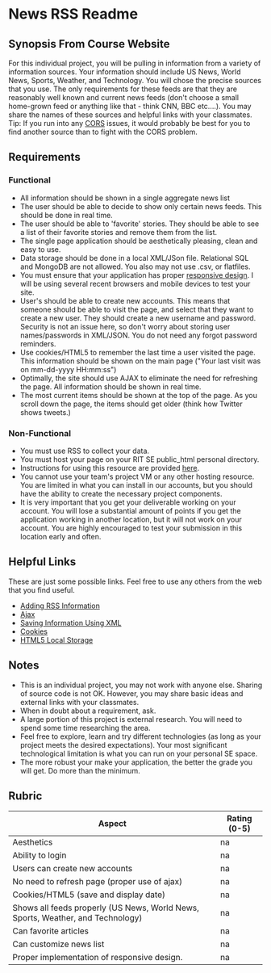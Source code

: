# News RSS Readme

## Synopsis From Course Website
 For this individual project, you will be pulling in information from a variety of information sources. Your information should include US News, World News, Sports, Weather, and Technology. You will chose the precise sources that you use. The only requirements for these feeds are that they are reasonably well known and current news feeds (don't choose a small home-grown feed or anything like that - think CNN, BBC etc....). You may share the names of these sources and helpful links with your classmates. Tip: If you run into any [CORS](https://developer.mozilla.org/en-US/docs/Web/HTTP/Access_control_CORS) issues, it would probably be best for you to find another source than to fight with the CORS problem.

## Requirements
 
### Functional
 * All information should be shown in a single aggregate news list
 * The user should be able to decide to show only certain news feeds. This should be done in real time.
 * The user should be able to 'favorite' stories. They should be able to see a list of their favorite stories and remove them from the list.
 * The single page application should be aesthetically pleasing, clean and easy to use.
 * Data storage should be done in a local XML/JSon file. Relational SQL and MongoDB are not allowed. You also may not use .csv, or flatfiles.
 * You must ensure that your application has proper [responsive design](http://www.w3schools.com/html/html_responsive.asp). I will be using several recent browsers and mobile devices to test your site.
 * User's should be able to create new accounts. This means that someone should be able to visit the page, and select that they want to create a new user. They should create a new username and password. Security is not an issue here, so don't worry about storing user names/passwords in XML/JSON. You do not need any forgot password reminders.
 * Use cookies/HTML5 to remember the last time a user visited the page. This information should be shown on the main page ("Your last visit was on mm-dd-yyyy HH:mm:ss")
 * Optimally, the site should use AJAX to eliminate the need for refreshing the page. All information should be shown in real time.
 * The most current items should be shown at the top of the page. As you scroll down the page, the items should get older (think how Twitter shows tweets.)

### Non-Functional
 * You must use RSS to collect your data.
 * You must host your page on your RIT SE public_html personal directory.
 * Instructions for using this resource are provided [here](http://www.se.rit.edu/~swen-344/resources/SE_public_HTML_instructions.html).
 * You cannot use your team's project VM or any other hosting resource. You are limited in what you can install in our accounts, but you should have the ability to create the necessary project components.
 * It is very important that you get your deliverable working on your account. You will lose a substantial amount of points if you get the application working in another location, but it will not work on your account. You are highly encouraged to test your submission in this location early and often.

## Helpful Links
 These are just some possible links. Feel free to use any others from the web that you find useful.
 
 * [Adding RSS Information](http://www.developerdrive.com/2012/03/a-simple-way-to-add-free-news-content-to-your-website/)
 * [Ajax](http://www.tutorialspoint.com/ajax/)
 * [Saving Information Using XML](http://www.w3schools.com/xml/xml_usedfor.asp)
 * [Cookies](http://www.w3schools.com/js/js_cookies.asp)
 * [HTML5 Local Storage](http://www.w3schools.com/html/html5_webstorage.asp)

## Notes
 * This is an individual project, you may not work with anyone else. Sharing of source code is not OK. However, you may share basic ideas and external links with your classmates.
 * When in doubt about a requirement, ask.
 * A large portion of this project is external research. You will need to spend some time researching the area.
 * Feel free to explore, learn and try different technologies (as long as your project meets the desired expectations). Your most significant technological limitation is what you can run on your personal SE space.
 * The more robust your make your application, the better the grade you will get. Do more than the minimum.
 
## Rubric
 | Aspect | Rating (0-5) |
 |---|---|
 | Aesthetics | na |
 | Ability to login | na |
 | Users can create new accounts | na |
 | No need to refresh page (proper use of ajax)	| na |
 | Cookies/HTML5 (save and display date) | na |
 | Shows all feeds properly (US News, World News, Sports, Weather, and Technology) | na |	
 | Can favorite articles | na |
 | Can customize news list | na |
 | Proper implementation of responsive design. | na |